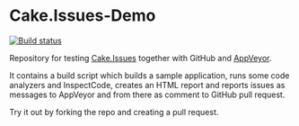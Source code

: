 # Cake.Issues-Demo

[![Build status](https://ci.appveyor.com/api/projects/status/8255u6f1jxx7ffvv?svg=true)](https://ci.appveyor.com/project/pascalberger/cake-issues-test)

Repository for testing [Cake.Issues] together with GitHub and [AppVeyor](https://www.appveyor.com/).

It contains a build script which builds a sample application, runs some code analyzers and InspectCode, creates an HTML report and reports issues as messages to AppVeyor and from there as comment to GitHub pull request.

Try it out by forking the repo and creating a pull request.

[Cake.Issues]: https://cake-contrib.github.io/Cake.Issues.Website
